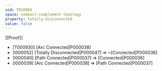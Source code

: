 ```yaml
---
uid: T018884
space: compact-complement-topology
property: totally-disconnected
value: false
---
```

[[Proof]]

* [T000930] [Arc Connected|P000038]
* [I000052] [Totally Disconnected|P000047] => ~[Connected|P000036]
* [I000040] [Path Connected|P000037] => [Connected|P000036]
* [I000039] [Arc Connected|P000038] => [Path Connected|P000037]

